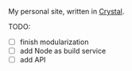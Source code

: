 My personal site, written in [Crystal](https://crystal-lang.org).

TODO:
- [ ]  finish modularization
- [ ]  add Node as build service
- [ ]  add API